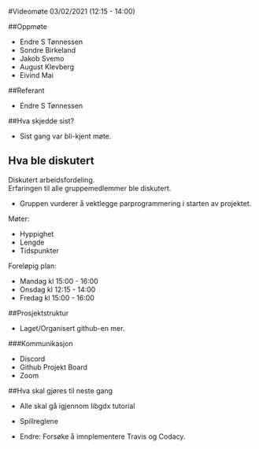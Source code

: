 #Videomøte 03/02/2021 (12:15 - 14:00)

##Oppmøte
* Endre S Tønnessen
* Sondre Birkeland
* Jakob Svemo
* August Klevberg
* Eivind Mai

##Referant
* Endre S Tønnessen

##Hva skjedde sist?
* Sist gang var bli-kjent møte.

## Hva ble diskutert

Diskutert arbeidsfordeling. <br>
Erfaringen til alle gruppemedlemmer ble diskutert.
* Gruppen vurderer å vektlegge parprogrammering i starten av projektet. <br>

Møter: <br>
* Hyppighet
* Lengde
* Tidspunkter


Foreløpig plan:
* Mandag kl 15:00 - 16:00
* Onsdag kl 12:15 - 14:00  
* Fredag kl 15:00 - 16:00

##Prosjektstruktur
* Laget/Organisert github-en mer.

###Kommunikasjon
* Discord
* Github Projekt Board
* Zoom

##Hva skal gjøres til neste gang
* Alle skal gå igjennom libgdx tutorial
* Spillreglene

* Endre: Forsøke å imnplementere Travis og Codacy.



